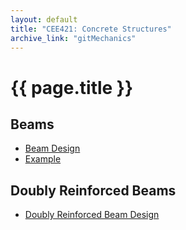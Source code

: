 ```yaml
---
layout: default
title: "CEE421: Concrete Structures"
archive_link: "gitMechanics"
---
```



<div markdown="1">

# {{ page.title }}
## Beams
* [Beam Design](/CEE421/Main.pdf)
* [Example](/CEE421/Examples/Main.pdf)

## Doubly Reinforced Beams
* [Doubly Reinforced Beam Design](/CEE421/Main.pdf)

</div>